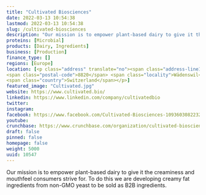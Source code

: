 ```yaml
---
title: "Cultivated Biosciences"
date: 2022-03-13 10:54:38
lastmod: 2022-03-13 10:54:38
slug: /cultivated-biosciences
description: "Our mission is to empower plant-based dairy to give it the creaminess and mouthfeel consumers strive for. To do this we are developing creamy fat ingredients from non-GMO yeast to be sold as B2B ingredients."
proteins: [Microbial]
products: [Dairy, Ingredients]
business: [Production]
finance_type: []
regions: [Europe]
location: [<p class="address" translate="no"><span class="address-line1">Zugerstrasse 14</span><br>
<span class="postal-code">8820</span> <span class="locality">Wädenswil</span><br>
<span class="country">Switzerland</span></p>]
featured_image: "Cultivated.jpg"
website: https://www.cultivated.bio/
linkedin: https://www.linkedin.com/company/cultivatedbio
twitter: 
instagram: 
facebook: https://www.facebook.com/Cultivated-Biosciences-109360308223297
youtube: 
crunchbase: https://www.crunchbase.com/organization/cultivated-biosciences
draft: false
pinned: false
homepage: false
weight: 5000
uuid: 10547
---
```

Our mission is to empower plant-based dairy to give it the creaminess and mouthfeel consumers strive for. To do this we are developing creamy fat ingredients from non-GMO yeast to be sold as B2B ingredients.
